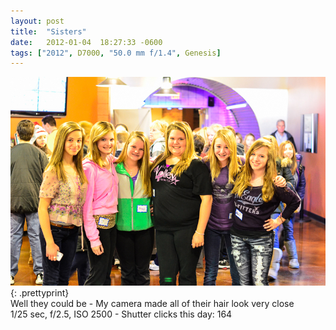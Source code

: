 ```yaml
---
layout: post
title:  "Sisters"
date:   2012-01-04  18:27:33 -0600
tags: ["2012", D7000, "50.0 mm f/1.4", Genesis]
---
```

![:title](/images/2012/2012_0104_D7K3729.jpg)
{: .prettyprint}  
Well they could be - My camera made all of their hair look very close  
1/25 sec, f/2.5, ISO 2500 - Shutter clicks this day: 164